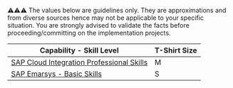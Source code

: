 :warning::warning::warning:  The values below are guidelines only. They are approximations and from diverse sources hence may not be applicable to your specific situation. You are strongly advised to validate the facts before proceeding/committing on the implementation projects.

Capability - Skill Level | T-Shirt Size
--- | ---
[SAP Cloud Integration Professional Skills](../Application_Skill_Level_Definition.md#cloud-integration---professional-skills) | M
[SAP Emarsys - Basic Skills](../Application_Skill_Level_Definition.md#third-party---basic-skills) | S
